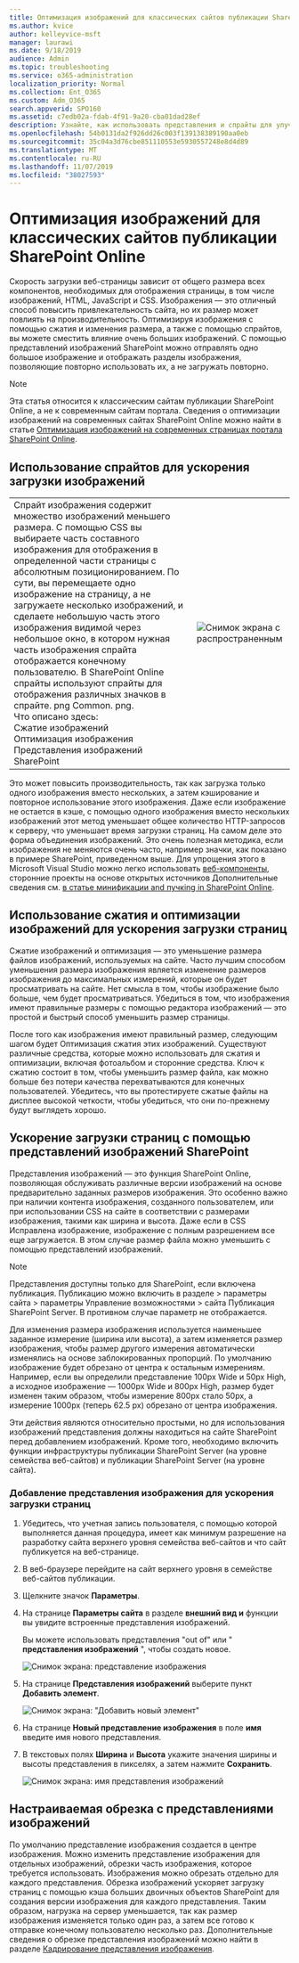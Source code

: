 ```yaml
---
title: Оптимизация изображений для классических сайтов публикации SharePoint Online
ms.author: kvice
author: kelleyvice-msft
manager: laurawi
ms.date: 9/18/2019
audience: Admin
ms.topic: troubleshooting
ms.service: o365-administration
localization_priority: Normal
ms.collection: Ent_O365
ms.custom: Adm_O365
search.appverid: SPO160
ms.assetid: c7edb02a-fdab-4f91-9a20-cba01dad28ef
description: Узнайте, как использовать представления и спрайты для улучшения производительности изображений на классических сайтах публикации SharePoint Online.
ms.openlocfilehash: 54b0131da2f926dd26c003f139138389190aa0eb
ms.sourcegitcommit: 35c04a3d76cbe851110553e5930557248e8d4d89
ms.translationtype: MT
ms.contentlocale: ru-RU
ms.lasthandoff: 11/07/2019
ms.locfileid: "38027593"
---
```

# <a name="image-optimization-for-sharepoint-online-classic-publishing-sites"></a>Оптимизация изображений для классических сайтов публикации SharePoint Online

Скорость загрузки веб-страницы зависит от общего размера всех компонентов, необходимых для отображения страницы, в том числе изображений, HTML, JavaScript и CSS. Изображения — это отличный способ повысить привлекательность сайта, но их размер может повлиять на производительность. Оптимизируя изображения с помощью сжатия и изменения размера, а также с помощью спрайтов, вы можете сместить влияние очень больших изображений. С помощью представлений изображений SharePoint можно отправлять одно большое изображение и отображать разделы изображения, позволяющие повторно использовать их, а не загружать повторно.

>[!NOTE]
>Эта статья относится к классическим сайтам публикации SharePoint Online, а не к современным сайтам портала. Сведения о оптимизации изображений на современных сайтах SharePoint Online можно найти в статье [Оптимизация изображений на современных страницах портала SharePoint Online](modern-image-optimization.md).
  
## <a name="using-sprites-to-speed-up-image-loading"></a>Использование спрайтов для ускорения загрузки изображений

|||
|:-----|:-----|
| Спрайт изображения содержит множество изображений меньшего размера. С помощью CSS вы выбираете часть составного изображения для отображения в определенной части страницы с абсолютным позиционированием. По сути, вы перемещаете одно изображение на страницу, а не загружаете несколько изображений, и сделаете небольшую часть этого изображения видимой через небольшое окно, в котором нужная часть изображения спрайта отображается конечному пользователю. В SharePoint Online спрайты используют спрайты для отображения различных значков в спрайте. png Common. png.  <br/>  Что описано здесь:  <br/>  Сжатие изображений  <br/>  Оптимизация изображения  <br/>  Представления изображений SharePoint  <br/> |![Снимок экрана с распространенным](media/cc5cdee1-8e54-4537-9a8a-8854f4ee849f.png)|
   
Это может повысить производительность, так как загрузка только одного изображения вместо нескольких, а затем кэширование и повторное использование этого изображения. Даже если изображение не остается в кэше, с помощью одного изображения вместо нескольких изображений этот метод уменьшает общее количество HTTP-запросов к серверу, что уменьшает время загрузки страниц. На самом деле это форма объединения изображений. Это очень полезная методика, если изображения не меняются очень часто, например значки, как показано в примере SharePoint, приведенном выше. Для упрощения этого в Microsoft Visual Studio можно легко использовать [веб-компоненты](https://vswebessentials.com/), сторонние проекты на основе открытых источников Дополнительные сведения см. [в статье минификации and пучкing in SharePoint Online](https://go.microsoft.com/fwlink/?LinkId=708698).
  
## <a name="using-image-compression-and-optimization-to-speed-up-page-loading"></a>Использование сжатия и оптимизации изображений для ускорения загрузки страниц

Сжатие изображений и оптимизация — это уменьшение размера файлов изображений, используемых на сайте. Часто лучшим способом уменьшения размера изображения является изменение размеров изображения до максимальных измерений, которые он будет просматривать на сайте. Нет смысла в том, чтобы изображение было больше, чем будет просматриваться. Убедиться в том, что изображения имеют правильные размеры с помощью редактора изображений — это простой и быстрый способ уменьшить размер страницы.
  
После того как изображения имеют правильный размер, следующим шагом будет Оптимизация сжатия этих изображений. Существуют различные средства, которые можно использовать для сжатия и оптимизации, включая фотоальбом и сторонние средства. Ключ к сжатию состоит в том, чтобы уменьшить размер файла, как можно больше без потери качества перехватываются для конечных пользователей. Убедитесь, что вы протестируете сжатые файлы на дисплее высокой четкости, чтобы убедиться, что они по-прежнему будут выглядеть хорошо.
  
## <a name="speed-up-page-downloads-by-using-sharepoint-image-renditions"></a>Ускорение загрузки страниц с помощью представлений изображений SharePoint

Представления изображений — это функция SharePoint Online, позволяющая обслуживать различные версии изображений на основе предварительно заданных размеров изображения. Это особенно важно при наличии контента изображения, созданного пользователем, или при использовании CSS на сайте в соответствии с размерами изображения, такими как ширина и высота. Даже если в CSS Исправлена изображение, изображение с полным разрешением все еще загружается. В этом случае размер файла можно уменьшить с помощью представлений изображений.
  
> [!NOTE]
> Представления доступны только для SharePoint, если включена публикация. Публикацию можно включить в разделе \> параметры сайта \> параметры Управление возможностями \> сайта Публикация SharePoint Server. В противном случае параметр не отображается.
  
Для изменения размера изображения используется наименьшее заданное измерение (ширина или высота), а затем изменяется размер изображения, чтобы размер другого измерения автоматически изменялись на основе заблокированных пропорций. По умолчанию изображение будет обрезано от центра к остальным измерениям. Например, если вы определили представление 100px Wide и 50px High, а исходное изображение — 1000px Wide и 800px High, размер будет изменен таким образом, чтобы измерение 800px стало 50px, а измерение 1000px (теперь 62.5 px) обрезано от центра изображения.
  
Эти действия являются относительно простыми, но для использования изображений представления должны находиться на сайте SharePoint перед добавлением изображений. Кроме того, необходимо включить функции инфраструктуры публикации SharePoint Server (на уровне семейства веб-сайтов) и публикации SharePoint Server (на уровне сайта).
  
### <a name="add-an-image-rendition-to-speed-up-page-loading"></a>Добавление представления изображения для ускорения загрузки страниц
  
1. Убедитесь, что учетная запись пользователя, с помощью которой выполняется данная процедура, имеет как минимум разрешение на разработку сайта верхнего уровня семейства веб-сайтов и что сайт публикуется на веб-странице.

2. В веб-браузере перейдите на сайт верхнего уровня в семействе веб-сайтов публикации.

3. Щелкните значок **Параметры**.

4. На странице **Параметры сайта** в разделе **внешний вид и** функции вы увидите встроенные представления изображений.

    Вы можете использовать представления "out of" или " **представления изображений** ", чтобы создать новое.

    ![Снимок экрана: представление изображения](media/eaae0d53-657d-47ef-b687-65c5167eae4d.PNG)
  
5. На странице **Представления изображений** выберите пункт **Добавить элемент**.

    ![Снимок экрана: "Добавить новый элемент"](media/8cede22e-52bf-4d9d-99cb-162f2f6ce92b.PNG)
  
6. На странице **Новый представление изображения** в поле **имя** введите имя нового представления.

7. В текстовых полях **Ширина** и **Высота** укажите значения ширины и высоты представления в пикселях, а затем нажмите **Сохранить**.

    ![Снимок экрана: имя представления изображений](media/5a6119ed-c163-40df-a4db-ec629d15607d.PNG)
  
## <a name="custom-cropping-with-image-renditions"></a>Настраиваемая обрезка с представлениями изображений

По умолчанию представление изображения создается в центре изображения. Можно изменить представление изображения для отдельных изображений, обрезки часть изображения, которое требуется использовать. Изображения можно обрезать отдельно для каждого представления. Обрезка изображений ускоряет загрузку страниц с помощью кэша больших двоичных объектов SharePoint для создания версии изображения для каждого представления. Таким образом, нагрузка на сервер уменьшается, так как размер изображения изменяется только один раз, а затем все готово к отправке конечному пользователю несколько раз. Дополнительные сведения о обрезке представления изображений можно найти в разделе [Кадрирование представления изображения](https://go.microsoft.com/fwlink/p/?LinkId=525626).
  

